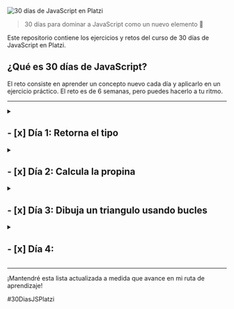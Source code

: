 ![30 días de JavaScript en Platzi](https://imgur.com/ai5UKPB.png)

> 30 días para dominar a JavaScript como un nuevo elemento 🚀

Este repositorio contiene los ejercicios y retos del curso de 30 días de JavaScript en Platzi.


## ¿Qué es 30 días de JavaScript?
El reto consiste en aprender un concepto nuevo cada día y aplicarlo en un ejercicio práctico. El reto es de 6 semanas, pero puedes hacerlo a tu ritmo.

***

<details>
<summary>

## - [x] Día 1: Retorna el tipo
</summary>

En este desafío encontrarás una función llamada solution que recibe un parámetro llamado valor. Debes encontrar el tipo de dato del parámetro valor y retornarlo desde la función solution.

Recuerda que el parámetro valor será distinto por cada distinta forma en que ejecutemos la función solution.

Por ejemplo:

Dados los siguientes llamados a la función solution:

```js
solution(1)
solution("Dieguillo")
solution(true)
```

Debes obtener los siguientes resultados:

```js
"number"
"string"
"boolean"
```

### Solución
```js
export function solution(valor) {
    return typeof valor;
}
```
</details>

<details>
<summary>

## - [x] Día 2: Calcula la propina
</summary>
En este desafío tendrás que calcular la propina que deben dejar los clientes de un restaurante en función de su consumo.

Recibirás 2 parámetros:

billAmount: El costo total de lo que hayan consumido.
tipPercentage: El porcentaje de propina que deban dejar.
Ambos valores serán de tipo Number.
Los valores serán siempre positivos incluyendo el 0.
deberá devolver el valor de la propina como un número.
Tendrás inputs y outputs como los siguientes 👇

Ejemplo 1:

```js
Input: calculateTip(100, 10);
Output: 10;
```

Ejemplo 2:

```js	
Input: calculateTip(1524.33, 25);
Output: 381.0825;
```

### Solución
```js
export function calculateTip(billAmount, tipPercentage) {
    return billAmount * (tipPercentage / 100);
}
```
</details>


<details>
<summary>

## - [x] Día 3: Dibuja un triangulo usando bucles
</summary>

En este desafío, debes dibujar un triángulo isósceles usando bucles.

Recibirás dos parámetros: size y character, que definen el tamaño y el carácter con el que se debe construir el triángulo, respectivamente. Además, el triángulo debe estar alineado a la derecha, lo que significa que la columna más derecha del triángulo debe estar en el borde derecho de la consola.

Recuerda que para hacer el salto de línea debes usar "\n", no olvides removerla de la última parte.

Tendrás inputs y outputs como los siguientes 👇

Ejemplo 1:

```js
Input: printTriangle(5, "*")
Output:
    *
   **
  ***
 ****
*****
```

Ejemplo 2:

```js
Input: printTriangle(6, "$")
Output:
     $
    $$
   $$$
  $$$$
 $$$$$
$$$$$$
```

### Solución
```js
export function printTriangle(size, character) {
  let output = '';
  for (let i = 1; i <= size ; i++) {
    if(i == size) {
      output += ' '.repeat(size - i) + character.repeat(i);
    } else {
      output += ' '.repeat(size - i) + character.repeat(i) + '\n';
    }
  }
  return output;
}
```
</details>

<details>
<summary>

## - [x] Día 4:
</summary>
    <details>
    <summary>

### Encuentra a los gatitos más famosos
</summary>

En este desafío, debes encontrar al gatito más famoso con base en su número de seguidores.

Recibirás un array de objetos que incluirán las siguientes propiedades:

name: nombre del gatito.
followers: un array de números, donde cada uno representa los seguidores de cada red social.
Tu tarea es devolver un array con los nombres de los gatos que tienen solo el mayor número de seguidores. Si hay dos o más gatos con el mismo número máximo de seguidores, deberás incluirlos en el array de resultado, manteniendo el orden en el que aparecen en el array de entrada.

Tendrás inputs y outputs como los siguientes 👇

Ejemplo 1:

```js
Input: findFamousCats([
  {
    name: "Luna",
    followers: [500, 200, 300]
  },
  {
    name: "Michi",
    followers: [100, 300]
  },
])

Output: ["Luna"]
```

Ejemplo 2:

```js
Input: findFamousCats([
  {
    name: "Mimi",
    followers: [320, 120, 70]
  },
  {
    name: "Milo",
    followers: [400, 300, 100, 200]
  },
  {
    name: "Gizmo",
    followers: [250, 750]
  }
])

Output: ["Milo", "Gizmo"]
```

### Solución
```js
 // Esta función recibe un arreglo de objetos 'cats' que contienen información sobre gatos en una red social
export function findFamousCats(cats) {
  // Inicializa el número máximo de seguidores a 0 y un arreglo vacío para guardar los nombres de los gatos famosos
  let maxFollowers = 0;
  let famousCats = [];
  // Itera sobre todos los gatos en el arreglo 'cats'
  for (let i = 0; i < cats.length; i++) {
    // Suma todos los seguidores del gato actual
    let followers = cats[i].followers.reduce((a, b) => a + b, 0);
    // Si el número de seguidores del gato actual es mayor al número máximo de seguidores, actualiza la información del gato famoso
    if(followers > maxFollowers) {
      maxFollowers = followers;
      famousCats = [cats[i].name];
    // Si el número de seguidores es igual al número máximo, agrega el nombre del gato actual al arreglo de gatos famosos
    } else if(followers == maxFollowers) {
      famousCats.push(cats[i].name);
    }
  }
  // Retorna el arreglo de nombres de gatos famosos
  return famousCats;
}

```
</details>
<details>
<summary>

### Obtén el promedio de los estudiantes
</summary>

En este desafío, deberás calcular el promedio general de una clase, así como el promedio individual de cada estudiante.

Para ello, se te proporcionará un array de objetos, cada uno de los cuales representará a un estudiante y tendrá las siguientes propiedades:

name: El nombre del estudiante
grades: Las notas de cada materia del estudiante
A partir de esta información, debes retornar un nuevo objeto que tenga la propiedad classAverage con el promedio de la clase y un array de students con los estudiantes y sus promedios individuales.

Es importante mencionar que los promedios deben ser calculados con precisión y se deben redondear a dos decimales para que los test pasen sin problema alguno. Puedes usar el método toFixed() el cual se usa de la siguiente manera 👇

```js
const number = 100.32433;
number.toFixed(2); // "100.32"
```

👀 Ten en cuenta que este método regresa el número como un string y se espera que sea de tipo numérico.

Ejemplo:

```js
Input: getStudentAverage([
  {
    name: "Pedro",
    grades: [90, 87, 88, 90],
  },
  {
    name: "Jose",
    grades: [99, 71, 88, 96],
  },
  {
    name: "Maria",
    grades: [92, 81, 80, 96],
  },
])
```

```js
Output: {
  classAverage: 88.17,
  students: [
    {
      name: "Pedro",
      average: 88.75
    },
    {
      name: "Jose",
      average: 88.5
    },
    {
      name: "Maria",
      average: 87.25
    }
  ]
}
```

### Solución
```js
// Esta función recibe un arreglo de objetos 'students' que contienen información sobre estudiantes y sus notas
export function getStudentAverage(students) {
  
  let topic = {
    classAverage: 0,
    students: []
  }
  
  topic.students = students.map(student => {
    let averageS = student.grades.reduce((acu, val) => acu + val) / student.grades.length;
    let studentF = {
      name: student.name,
      average: averageS.toFixed(2)*1
    }
    return studentF;
  })
  
  topic.classAverage = topic.students.reduce((acu, student) => {
    return acu + student.average;
  }, 0)
  
  topic.classAverage = (topic.classAverage / topic.students.length).toFixed(2)*1;
  
  return topic;
}
```

</details>
</details>

</details>
</summary>


***

¡Mantendré esta lista actualizada a medida que avance en mi ruta de aprendizaje!


#30DiasJSPlatzi